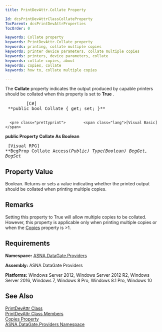 ```yaml
---
title: PrintDevAttr.Collate Property

Id: dcsPrintDevAttrClassCollateProperty
TocParent: dcsPrintDevAttrProperties
TocOrder: 0

keywords: Collate property
keywords: PrintDevAttr.Collate property
keywords: printing, collate multiple copies
keywords: printer device parameters, collate multiple copies
keywords: printers, device parameters, collate
keywords: collate copies, about
keywords: copies, collate
keywords: how to, collate multiple copies

---
```


The **Collate** property indicates the output produced by capable printers should be collated when this property is set to **True** .
<pre class="prettyprint">        <span class="lang">[C#]</span>
 **public bool Collate { get; set; }** 
      </pre>
      <pre class="prettyprint">        <span class="lang">[Visual Basic] </span>
 **public Property Collate As Boolean** 
      </pre>
      <pre class="prettyprint">        <span class="lang">[Visual RPG]</span>
 **BegProp Collate Access(*Public) Type(*Boolean)
   BegGet,   BegSet** 
      </pre>

## Property Value

Boolean. Returns or sets a value indicating whether the printed output should be collated when printing multiple copies. 
## Remarks

Setting this property to True will allow multiple copies to be collated. However, this property is applicable only when printing multiple copies or when the [Copies](print-dev-attr-class-copies-property.html) property is &gt;1.
## Requirements

**Namespace:** [ ASNA.DataGate.Providers](datagate-providers-namespace.html) 

**Assembly:** ASNA DataGate Providers

**Platforms:** Windows Server 2012, Windows Server 2012 R2, Windows Server 2016, Windows 7, Windows 8 Pro, Windows 8.1 Pro, Windows 10
## See Also


[PrintDevAttr Class](print-dev-attr-class.html)
      <br />
[PrintDevAttr Class Members](print-dev-attr-members.html)
      <br />
[Copies Property](print-dev-attr-class-copies-property.html)
      <br />
[ASNA.DataGate.Providers Namespace](datagate-providers-namespace.html)

